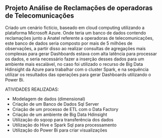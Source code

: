 ## Projeto Análise de Reclamações de operadoras de Telecomunicações
Criado um cenário fictício, baseado em cloud computing utilizando a plataforma Microsoft Azure. Onde teria um banco de dados contendo reclamações junto a Anatel referente a operadoras de telecomunicações, este banco de dados seria composto por mais de 5 milhões de observações, a partir disso ao realizar consultas de agregações mais complexas para gerar Dashboards estava com alta latência para processar os dados, e seria necessário fazer a inserção desses dados para um ambiente mais escalável, no caso foi utilizado o recurso de Big Data Hdinsight da Azure para trabalhar com o cluster Spark, e na sequência utilizar os resultados das operações para gerar Dashboards utilizando o Power Bi. 

ATIVIDADES REALIZADAS:  

- Modelagem de dados (dimensional) 
- Criação de um Banco de Dados Sql Server
- Criação de um processo de ETL com o Data Factory
- Criação de um ambiente de Big Data Hdinsight
- Utilização do sqoop para transferência dos dados 
- Utilização do Hive e Spark Sql para processamento 
- Utilização do Power Bi para criar visualizações
